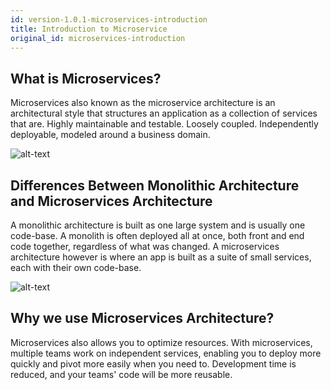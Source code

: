 ```yaml
---
id: version-1.0.1-microservices-introduction
title: Introduction to Microservice
original_id: microservices-introduction
---
```


## What is Microservices?

Microservices also known as the microservice architecture is an architectural style that structures an application as a collection of services that are. Highly maintainable and testable. Loosely coupled. Independently deployable, modeled around a business domain.

![alt-text](assets/businessdomain.png)

## Differences Between Monolithic Architecture and Microservices Architecture

A monolithic architecture is built as one large system and is usually one code-base. A monolith is often deployed all at once, both front and end code together, regardless of what was changed. A microservices architecture however is where an app is built as a suite of small services, each with their own code-base.

![alt-text](assets/monolithvsmicroservice.png)

## Why we use Microservices Architecture?

Microservices also allows you to optimize resources. With microservices, multiple teams work on independent services, enabling you to deploy more quickly and pivot more easily when you need to. Development time is reduced, and your teams' code will be more reusable.
